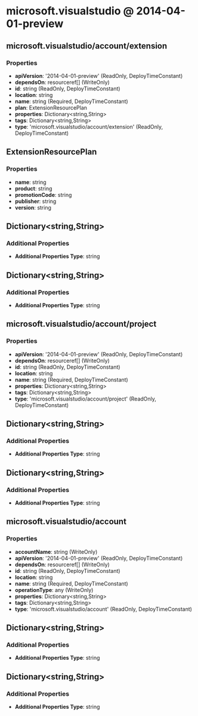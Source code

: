 # microsoft.visualstudio @ 2014-04-01-preview

## microsoft.visualstudio/account/extension
### Properties
* **apiVersion**: '2014-04-01-preview' (ReadOnly, DeployTimeConstant)
* **dependsOn**: resourceref[] (WriteOnly)
* **id**: string (ReadOnly, DeployTimeConstant)
* **location**: string
* **name**: string (Required, DeployTimeConstant)
* **plan**: ExtensionResourcePlan
* **properties**: Dictionary<string,String>
* **tags**: Dictionary<string,String>
* **type**: 'microsoft.visualstudio/account/extension' (ReadOnly, DeployTimeConstant)

## ExtensionResourcePlan
### Properties
* **name**: string
* **product**: string
* **promotionCode**: string
* **publisher**: string
* **version**: string

## Dictionary<string,String>
### Additional Properties
* **Additional Properties Type**: string

## Dictionary<string,String>
### Additional Properties
* **Additional Properties Type**: string

## microsoft.visualstudio/account/project
### Properties
* **apiVersion**: '2014-04-01-preview' (ReadOnly, DeployTimeConstant)
* **dependsOn**: resourceref[] (WriteOnly)
* **id**: string (ReadOnly, DeployTimeConstant)
* **location**: string
* **name**: string (Required, DeployTimeConstant)
* **properties**: Dictionary<string,String>
* **tags**: Dictionary<string,String>
* **type**: 'microsoft.visualstudio/account/project' (ReadOnly, DeployTimeConstant)

## Dictionary<string,String>
### Additional Properties
* **Additional Properties Type**: string

## Dictionary<string,String>
### Additional Properties
* **Additional Properties Type**: string

## microsoft.visualstudio/account
### Properties
* **accountName**: string (WriteOnly)
* **apiVersion**: '2014-04-01-preview' (ReadOnly, DeployTimeConstant)
* **dependsOn**: resourceref[] (WriteOnly)
* **id**: string (ReadOnly, DeployTimeConstant)
* **location**: string
* **name**: string (Required, DeployTimeConstant)
* **operationType**: any (WriteOnly)
* **properties**: Dictionary<string,String>
* **tags**: Dictionary<string,String>
* **type**: 'microsoft.visualstudio/account' (ReadOnly, DeployTimeConstant)

## Dictionary<string,String>
### Additional Properties
* **Additional Properties Type**: string

## Dictionary<string,String>
### Additional Properties
* **Additional Properties Type**: string

